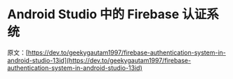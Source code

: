# Android Studio 中的 Firebase 认证系统

原文：[https://dev.to/geekygautam1997/firebase-authentication-system-in-android-studio-13id](https://dev.to/geekygautam1997/firebase-authentication-system-in-android-studio-13id)